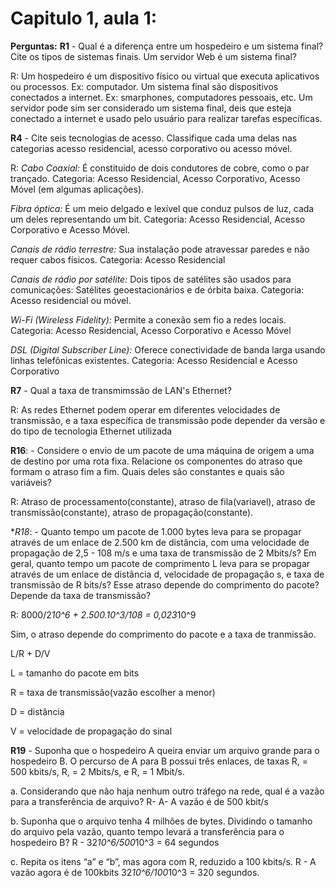 # Capitulo 1, aula 1:

**Perguntas:**
**R1** - Qual é a diferença entre um hospedeiro e um sistema final? Cite os tipos de sistemas finais. Um servidor Web é um sistema final?

R: Um hospedeiro é um dispositivo físico ou virtual que executa aplicativos ou processos. Ex: computador. Um sistema final são dispositivos conectados a internet. Ex: smarphones, computadores pessoais, etc. Um servidor pode sim ser considerado um sistema final, deis que esteja conectado a internet e usado pelo usuário para realizar tarefas específicas.

**R4** -  Cite seis tecnologias de acesso. Classifique cada uma delas nas categorias acesso residencial, acesso corporativo ou acesso móvel.

R:  *Cabo Coaxial:* É constituido de dois condutores de cobre, como o par trançado. Categoria: Acesso Residencial, Acesso Corporativo, Acesso Móvel (em algumas aplicações).

*Fibra óptica:* É um meio delgado e lexível que conduz pulsos de luz, cada um deles representando um bit. Categoria: Acesso Residencial, Acesso Corporativo e Acesso Móvel.

*Canais de rádio terrestre:* Sua instalação pode atravessar paredes e não requer cabos físicos. Categoria: Acesso Residencial

*Canais de rádio por satélite:* Dois tipos de satélites são usados para comunicações: Satélites geoestacionários e de órbita baixa. Categoria: Acesso residencial ou móvel.

*Wi-Fi (Wireless Fidelity):* Permite a conexão sem fio a redes locais. Categoria: Acesso Residencial, Acesso Corporativo e Acesso Móvel

*DSL (Digital Subscriber Line):* Oferece conectividade de banda larga usando linhas telefônicas existentes. Categoria: Acesso Residencial e Acesso Corporativo

**R7** - Qual a taxa de transmimssão de LAN's Ethernet? 

R: As redes Ethernet podem operar em diferentes velocidades de transmissão, e a taxa específica de transmissão pode depender da versão e do tipo de tecnologia Ethernet utilizada

**R16**: -  Considere o envio de um pacote de uma máquina de origem a uma de destino por uma rota fixa. Relacione os componentes do atraso que formam o atraso fim a fim. Quais deles são constantes e quais são variáveis?

R: Atraso de processamento(constante), atraso de fila(variavel), atraso de transmissão(constante), atraso de propagação(constante).

**R18*: - Quanto tempo um pacote de 1.000 bytes leva para se propagar através de um enlace de 2.500 km de distância, com uma velocidade de propagação de 2,5 - 108 m/s e uma taxa de transmissão de 2 Mbits/s? Em geral, quanto tempo um pacote de comprimento L leva para se propagar através de um enlace de distância d, velocidade de propagação s, e taxa de transmissão de R bits/s? Esse atraso depende do comprimento do pacote? Depende da taxa de transmissão?

R: 8000/2*10^6 + 2.500.10^3/108 = 0,023*10^9

Sim, o atraso depende do comprimento do pacote e a taxa de tranmissão.

L/R + D/V 

L = tamanho do pacote em bits

R = taxa de transmissão(vazão escolher a menor)

D = distância

V = velocidade de propagação do sinal

**R19** - Suponha que o hospedeiro A queira enviar um arquivo grande para o hospedeiro B. O percurso de A para B possui três enlaces, de taxas R, = 500 kbits/s, R, = 2 Mbits/s, e R, = 1 Mbit/s.

a. Considerando que não haja nenhum outro tráfego na rede, qual é a vazão para a transferência de arquivo?
R-  A- A vazão é de 500 kbit/s

b. Suponha que o arquivo tenha 4 milhões de bytes. Dividindo o tamanho do arquivo pela vazão, quanto tempo levará a transferência para o hospedeiro B?
R - 32*10^6/500*10^3 = 64 segundos

c. Repita os itens “a” e “b”, mas agora com R, reduzido a 100 kbits/s.
R - A vazão agora é de 100kbits
32*10^6/100*10^3 = 320 segundos.










